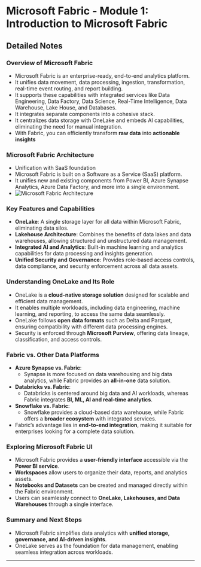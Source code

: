 # Microsoft Fabric - Module 1: Introduction to Microsoft Fabric

## Detailed Notes

### **Overview of Microsoft Fabric**
- Microsoft Fabric is an enterprise-ready, end-to-end analytics platform.
- It unifies data movement, data processing, ingestion, transformation, real-time event routing, and report building.
- It supports these capabilities with integrated services like Data Engineering, Data Factory, Data Science, Real-Time Intelligence, Data Warehouse, Lake House, and Databases.
- It integrates separate components into a cohesive stack.
- It centralizes data storage with OneLake and embeds AI capabilities, eliminating the need for manual integration.
- With Fabric, you can efficiently transform **raw data** into **actionable insights**

### **Microsoft Fabric Architecture**
- Unification with SaaS foundation
- Microsoft Fabric is built on a Software as a Service (SaaS) platform.
- It unifies new and existing components from Power BI, Azure Synapse Analytics, Azure Data Factory, and more into a single environment.
- ![Microsoft Fabric Architecture](https://github.com/user-attachments/assets/ddeb2da9-54aa-471d-8925-a51a2e37219d)

### **Key Features and Capabilities**
- **OneLake**: A single storage layer for all data within Microsoft Fabric, eliminating data silos.
- **Lakehouse Architecture**: Combines the benefits of data lakes and data warehouses, allowing structured and unstructured data management.
- **Integrated AI and Analytics**: Built-in machine learning and analytics capabilities for data processing and insights generation.
- **Unified Security and Governance**: Provides role-based access controls, data compliance, and security enforcement across all data assets.

### **Understanding OneLake and Its Role**
- OneLake is a **cloud-native storage solution** designed for scalable and efficient data management.
- It enables multiple workloads, including data engineering, machine learning, and reporting, to access the same data seamlessly.
- OneLake follows **open data formats** such as Delta and Parquet, ensuring compatibility with different data processing engines.
- Security is enforced through **Microsoft Purview**, offering data lineage, classification, and access controls.

### **Fabric vs. Other Data Platforms**
- **Azure Synapse vs. Fabric**:
  - Synapse is more focused on data warehousing and big data analytics, while Fabric provides an **all-in-one** data solution.
- **Databricks vs. Fabric**:
  - Databricks is centered around big data and AI workloads, whereas Fabric integrates **BI, ML, AI and real-time analytics**.
- **Snowflake vs. Fabric**:
  - Snowflake provides a cloud-based data warehouse, while Fabric offers a **broader ecosystem** with integrated services.
- Fabric’s advantage lies in **end-to-end integration**, making it suitable for enterprises looking for a complete data solution.

### **Exploring Microsoft Fabric UI**
- Microsoft Fabric provides a **user-friendly interface** accessible via the **Power BI service**.
- **Workspaces** allow users to organize their data, reports, and analytics assets.
- **Notebooks and Datasets** can be created and managed directly within the Fabric environment.
- Users can seamlessly connect to **OneLake, Lakehouses, and Data Warehouses** through a single interface.

### **Summary and Next Steps**
- Microsoft Fabric simplifies data analytics with **unified storage, governance, and AI-driven insights**.
- OneLake serves as the foundation for data management, enabling seamless integration across workloads.
---

